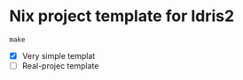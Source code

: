 # Nix project template for Idris2

```
make
```

- [x] Very simple templat
- [ ] Real-projec template